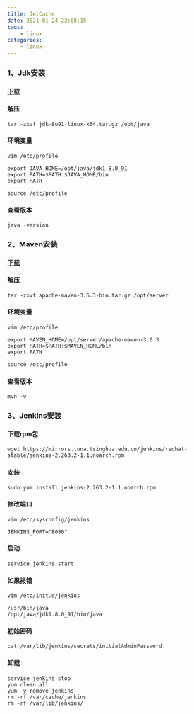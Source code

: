 ```yaml
---
title: JetCache
date: 2021-01-24 22:08:15
tags:
    - linux
categories:
    - linux
---
```


### 1、Jdk安装

#### [下载](https://www.oracle.com/java/technologies/javase-downloads.html)

#### 解压
```
tar -zxvf jdk-8u91-linux-x64.tar.gz /opt/java
```

#### 环境变量
```
vim /etc/profile

export JAVA_HOME=/opt/java/jdk1.8.0_91
export PATH=$PATH:$JAVA_HOME/bin
export PATH

source /etc/profile
```

#### 查看版本
```
java -version
``` 

### 2、Maven安装

#### [下载](http://maven.apache.org/download.cgi)

#### 解压
```
tar -zxvf apache-maven-3.6.3-bin.tar.gz /opt/server
```

#### 环境变量
```
vim /etc/profile

export MAVEN_HOME=/opt/server/apache-maven-3.6.3
export PATH=$PATH:$MAVEN_HOME/bin
export PATH

source /etc/profile
```

#### 查看版本
```
mvn -v
```

### 3、Jenkins安装

#### 下载rpm包
```
wget https://mirrors.tuna.tsinghua.edu.cn/jenkins/redhat-stable/jenkins-2.263.2-1.1.noarch.rpm
```

#### 安装
```
sudo yum install jenkins-2.263.2-1.1.noarch.rpm
```

#### 修改端口
```
vim /etc/sysconfig/jenkins

JENKINS_PORT="8080"
```

#### 启动
```
service jenkins start
```

#### 如果报错
```
vim /etc/init.d/jenkins

/usr/bin/java
/opt/java/jdk1.8.0_91/bin/java
```

#### 初始密码
```
cat /var/lib/jenkins/secrets/initialAdminPassword
```

#### 卸载
```
service jenkins stop
yum clean all
yum -y remove jenkins
rm -rf /var/cache/jenkins
rm -rf /var/lib/jenkins/
```